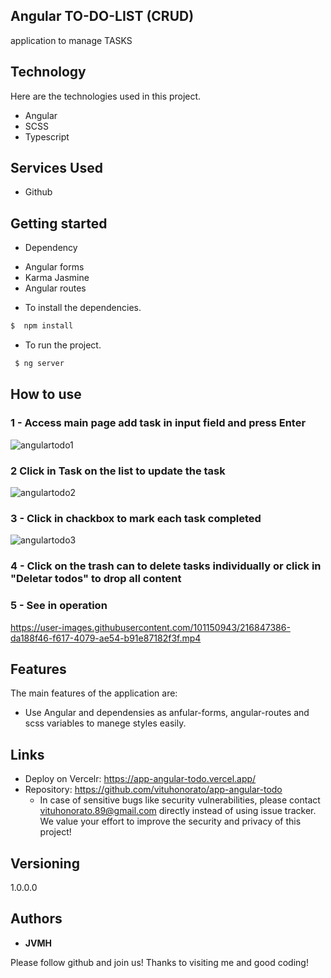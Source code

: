## Angular TO-DO-LIST  (CRUD)


application to manage TASKS


## Technology 

Here are the technologies used in this project.

* Angular
* SCSS
* Typescript




## Services Used

* Github





## Getting started

* Dependency
 - Angular forms
 - Karma Jasmine
 - Angular routes
 
  
  
* To install the dependencies.
```bash
$  npm install
```
  
  
* To run the project.
```bash
 $ ng server
```
  
  
## How to use

### 1 - Access main page add task in input  field and press Enter 

![angulartodo1](https://user-images.githubusercontent.com/101150943/216847062-82174bf3-6046-43a0-a140-d6652f5f44ad.jpg)


### 2 Click in Task on the list to update the task

![angulartodo2](https://user-images.githubusercontent.com/101150943/216847132-f385f074-117c-49cb-aa2f-f8a183f8277c.jpg)

### 3 - Click in chackbox to mark each task completed

![angulartodo3](https://user-images.githubusercontent.com/101150943/216847258-af51ce35-5f56-4a30-b71f-979e69c44817.jpg)


### 4 - Click on the trash can to delete tasks individually or click in "Deletar todos" to drop all content 


### 5 - See in operation

https://user-images.githubusercontent.com/101150943/216847386-da188f46-f617-4079-ae54-b91e87182f3f.mp4


## Features

The main features of the application are:

 - Use Angular and dependensies as anfular-forms, angular-routes and scss variables to manege styles easily.
 
  


## Links
  - Deploy on Vercelr: https://app-angular-todo.vercel.app/
  - Repository: https://github.com/vituhonorato/app-angular-todo
    - In case of sensitive bugs like security vulnerabilities, please contact
      vituhonorato.89@gmail.com directly instead of using issue tracker. We value your effort
      to improve the security and privacy of this project!

  ## Versioning

  1.0.0.0


  ## Authors

  * **JVMH** 

  Please follow github and join us!
  Thanks to visiting me and good coding!
